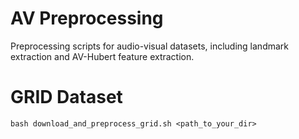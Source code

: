 # AV Preprocessing
Preprocessing scripts for audio-visual datasets, including landmark extraction and AV-Hubert feature extraction.

# GRID Dataset
`bash download_and_preprocess_grid.sh <path_to_your_dir>`